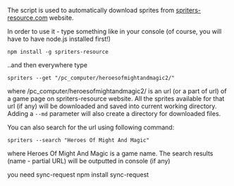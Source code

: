 The script is used to automatically download sprites from [spriters-resource.com](http://spriters-resource.com)
website.

In order to use it - type something like in your console (of course, you will have to have node.js installed first!)

    npm install -g spriters-resource
    
..and then everywhere type
    
    spriters --get "/pc_computer/heroesofmightandmagic2/"
    
where /pc_computer/heroesofmightandmagic2/ is an url (or a part of url) of a game page on spriters-resource website.
All the sprites available for that url (if any) will be downloaded and saved into current working directory. Adding a
`--md` parameter will also create a directory for downloaded files.

You can also search for the url using following command:

    spriters --search "Heroes Of Might And Magic"
    
where Heroes Of Might And Magic is a game name. The search results (name - partial URL) will be outputted in console
(if any)

you need sync-request
     npm install sync-request
